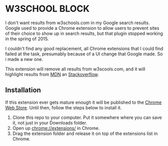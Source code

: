 W3SCHOOL BLOCK
==============

I don't want results from w3schools.com in my Google search results. Google used to provide a Chrome extension to allow users to prevent sites of their choice to show up in search results, but that plugin stopped working in the spring of 2015.

I couldn't find any good replacement, all Chrome extensions that I could find failed at the task, presumably because of a UI change that Google made. So i made a new one.

This extension will remove all results from w3scools.com, and it will highlight results from [MDN](https://developer.mozilla.org) an [Stackoverflow](http://stackoverflow.com/).

## Installation
If this extension ever gets mature enough it will be published to the [Chrome Web Store](https://chrome.google.com/webstore/category/extensions). Until then, follow the steps below to install it.

1. Clone this repo to your computer. Put it somewhere where you can save it, not just in your Downloads folder.
2. Open up [chrome://extensions/](chrome://extensions/) in Chrome.
3. Drag the extension folder and release it on top of the extensions list in Chrome.
